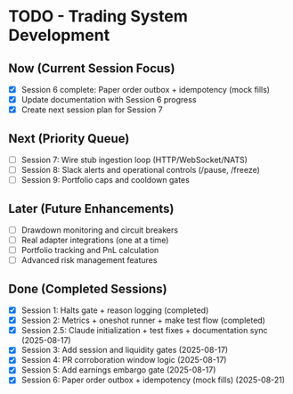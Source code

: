# TODO - Trading System Development

## Now (Current Session Focus)
- [x] Session 6 complete: Paper order outbox + idempotency (mock fills)
- [x] Update documentation with Session 6 progress
- [x] Create next session plan for Session 7

## Next (Priority Queue) 
- [ ] Session 7: Wire stub ingestion loop (HTTP/WebSocket/NATS)
- [ ] Session 8: Slack alerts and operational controls (/pause, /freeze)
- [ ] Session 9: Portfolio caps and cooldown gates

## Later (Future Enhancements)
- [ ] Drawdown monitoring and circuit breakers
- [ ] Real adapter integrations (one at a time)
- [ ] Portfolio tracking and PnL calculation
- [ ] Advanced risk management features

## Done (Completed Sessions)
- [x] Session 1: Halts gate + reason logging (completed)
- [x] Session 2: Metrics + oneshot runner + make test flow (completed)
- [x] Session 2.5: Claude initialization + test fixes + documentation sync (2025-08-17)
- [x] Session 3: Add session and liquidity gates (2025-08-17)
- [x] Session 4: PR corroboration window logic (2025-08-17)
- [x] Session 5: Add earnings embargo gate (2025-08-17)
- [x] Session 6: Paper order outbox + idempotency (mock fills) (2025-08-21)
